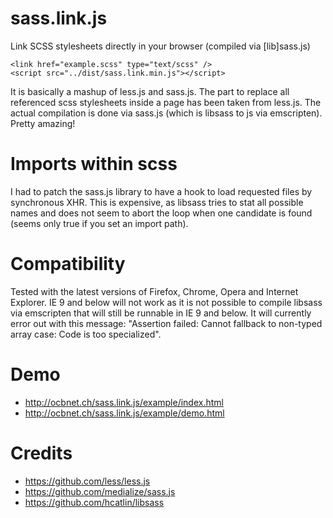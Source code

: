 sass.link.js
============

Link SCSS stylesheets directly in your browser (compiled via [lib]sass.js)

    <link href="example.scss" type="text/scss" />
    <script src="../dist/sass.link.min.js"></script>

It is basically a mashup of less.js and sass.js. The part to replace all referenced
scss stylesheets inside a page has been taken from less.js. The actual compilation
is done via sass.js (which is libsass to js via emscripten). Pretty amazing!


Imports within scss
===================

I had to patch the sass.js library to have a hook to load requested files by synchronous
XHR. This is expensive, as libsass tries to stat all possible names and does not seem to
abort the loop when one candidate is found (seems only true if you set an import path).


Compatibility
=============

Tested with the latest versions of Firefox, Chrome, Opera and Internet Explorer. IE 9
and below will not work as it is not possible to compile libsass via emscripten that
will still be runnable in IE 9 and below. It will currently error out with this message:
"Assertion failed: Cannot fallback to non-typed array case: Code is too specialized".


Demo
====

- http://ocbnet.ch/sass.link.js/example/index.html
- http://ocbnet.ch/sass.link.js/example/demo.html


Credits
=======

- https://github.com/less/less.js
- https://github.com/medialize/sass.js
- https://github.com/hcatlin/libsass